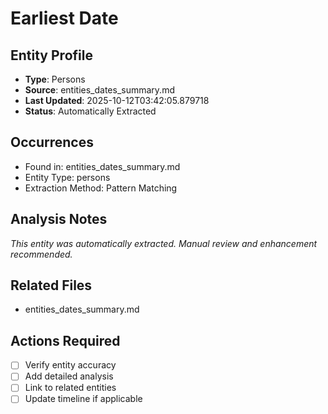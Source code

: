 # Earliest Date

## Entity Profile
- **Type**: Persons
- **Source**: entities_dates_summary.md
- **Last Updated**: 2025-10-12T03:42:05.879718
- **Status**: Automatically Extracted

## Occurrences
- Found in: entities_dates_summary.md
- Entity Type: persons
- Extraction Method: Pattern Matching

## Analysis Notes
*This entity was automatically extracted. Manual review and enhancement recommended.*

## Related Files
- entities_dates_summary.md

## Actions Required
- [ ] Verify entity accuracy
- [ ] Add detailed analysis
- [ ] Link to related entities
- [ ] Update timeline if applicable
